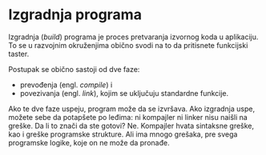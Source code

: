 # Izgradnja programa

Izgradnja (*build*) programa je proces pretvaranja izvornog koda u aplikaciju. To se u razvojnim okruženjima obično svodi na to da pritisnete funkcijski taster.

Postupak se obično sastoji od dve faze:
- prevođenja (engl. *compile*) i
- povezivanja (engl. *link*), kojim se uključuju standardne funkcije.

Ako te dve faze uspeju, program može da se izvršava. Ako izgradnja uspe, možete sebe da potapšete po leđima: ni kompajler ni linker nisu naišli na greške. Da li to znači da ste gotovi? Ne. Kompajler hvata sintaksne greške, kao i greške programske strukture. Ali ima mnogo grešaka, pre svega programske logike, koje on ne može da pronađe.
